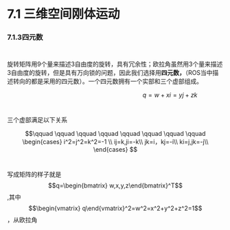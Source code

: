 # 7.1 三维空间刚体运动

### 7.1.3四元数

$$\quad$$旋转矩阵用9个量来描述3自由度的旋转，具有冗余性；欧拉角虽然用3个量来描述3自由度的旋转，但是具有万向锁的问题，因此我们选择用**四元数，**（ROS当中描述转向的都是采用的四元数）。一个四元数拥有一个实部和三个虚部组成。

$$\qquad \qquad \qquad \qquad \qquad \qquad  \qquad \qquad q=w+xi=yj+zk$$

$$\quad$$三个虚部满足以下关系

$$\qquad \qquad \qquad \qquad \qquad \qquad \qquad \qquad \begin{cases}
i^2=j^2=k^2=-1 \\
ij=k,ji=-k\\
jk=i，kj=-i\\
ki=j,jk=-j\\
 \end{cases}  $$

$$\quad$$写成矩阵的样子就是$$q=\begin{bmatrix} w,x,y,z\end{bmatrix}^T$$,其中$$\begin{vmatrix} q\end{vmatrix}^2=w^2=x^2+y^2+z^2=1$$，从欧拉角

